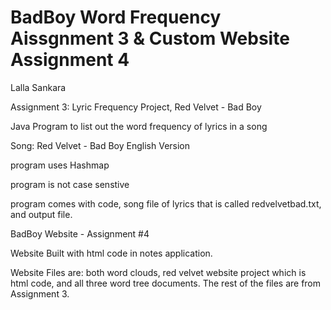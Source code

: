 # BadBoy Word Frequency Aissgnment 3 & Custom Website Assignment 4
Lalla Sankara

Assignment 3: Lyric Frequency Project, Red Velvet - Bad Boy 

Java Program to list out the word frequency of lyrics in a song

Song: Red Velvet - Bad Boy English Version 

program uses Hashmap

program is not case senstive 

program comes with code, song file of lyrics that is called redvelvetbad.txt, and output file. 

BadBoy Website - Assignment #4

Website Built with html code in notes application.

Website Files are: both word clouds, red velvet website project which is html code, and all three word tree documents. The rest of the files are from Assignment 3. 
